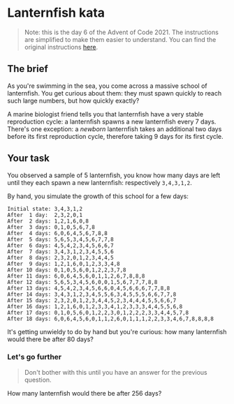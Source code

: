 # Lanternfish kata

> Note: this is the day 6 of the Advent of Code 2021. The instructions are simplified to make them easier to understand. You can find the original instructions [here](https://adventofcode.com/2021/day/6).

## The brief

As you're swimming in the sea, you come across a massive school of lanternfish. You get curious about them: they must spawn quickly to reach such large numbers, but how quickly exactly?

A marine biologist friend tells you that lanternfish have a very stable reproduction cycle: a lanternfish spawns a new lanternfish every 7 days. There's one exception: a _newborn_ lanternfish takes an additional two days before its first reproduction cycle, therefore taking 9 days for its first cycle.

## Your task

You observed a sample of 5 lanternfish, you know how many days are left until they each spawn a new lanternfish: respectively `3,4,3,1,2`.

By hand, you simulate the growth of this school for a few days:

```
Initial state: 3,4,3,1,2
After  1 day:  2,3,2,0,1
After  2 days: 1,2,1,6,0,8
After  3 days: 0,1,0,5,6,7,8
After  4 days: 6,0,6,4,5,6,7,8,8
After  5 days: 5,6,5,3,4,5,6,7,7,8
After  6 days: 4,5,4,2,3,4,5,6,6,7
After  7 days: 3,4,3,1,2,3,4,5,5,6
After  8 days: 2,3,2,0,1,2,3,4,4,5
After  9 days: 1,2,1,6,0,1,2,3,3,4,8
After 10 days: 0,1,0,5,6,0,1,2,2,3,7,8
After 11 days: 6,0,6,4,5,6,0,1,1,2,6,7,8,8,8
After 12 days: 5,6,5,3,4,5,6,0,0,1,5,6,7,7,7,8,8
After 13 days: 4,5,4,2,3,4,5,6,6,0,4,5,6,6,6,7,7,8,8
After 14 days: 3,4,3,1,2,3,4,5,5,6,3,4,5,5,5,6,6,7,7,8
After 15 days: 2,3,2,0,1,2,3,4,4,5,2,3,4,4,4,5,5,6,6,7
After 16 days: 1,2,1,6,0,1,2,3,3,4,1,2,3,3,3,4,4,5,5,6,8
After 17 days: 0,1,0,5,6,0,1,2,2,3,0,1,2,2,2,3,3,4,4,5,7,8
After 18 days: 6,0,6,4,5,6,0,1,1,2,6,0,1,1,1,2,2,3,3,4,6,7,8,8,8,8
```

It's getting unwieldy to do by hand but you're curious: how many lanternfish would there be after 80 days?

### Let's go further

> Don't bother with this until you have an answer for the previous question.

How many lanternfish would there be after 256 days?
